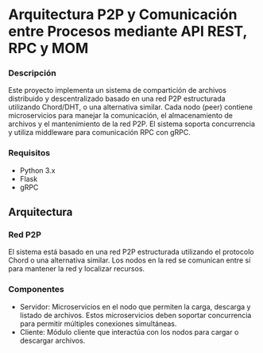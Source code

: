 # Arquitectura P2P y Comunicación entre Procesos mediante API REST, RPC y MOM

### Descripción

Este proyecto implementa un sistema de compartición de archivos distribuido y descentralizado basado en una red P2P estructurada utilizando Chord/DHT, o una alternativa similar. Cada nodo (peer) contiene microservicios para manejar la comunicación, el almacenamiento de archivos y el mantenimiento de la red P2P. El sistema soporta concurrencia y utiliza middleware para comunicación RPC con gRPC.


### Requisitos

- Python 3.x
- Flask
- gRPC

## Arquitectura


### Red P2P

El sistema está basado en una red P2P estructurada utilizando el protocolo Chord o una alternativa similar. Los nodos en la red se comunican entre sí para mantener la red y localizar recursos.

### Componentes
- Servidor: Microservicios en el nodo que permiten la carga, descarga y listado de archivos. Estos microservicios deben soportar concurrencia para permitir múltiples conexiones simultáneas.
- Cliente: Módulo cliente que interactúa con los nodos para cargar o descargar archivos.
